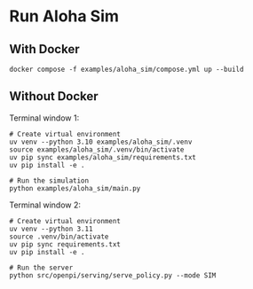 # Run Aloha Sim

## With Docker

```
docker compose -f examples/aloha_sim/compose.yml up --build
```

## Without Docker

Terminal window 1:

```
# Create virtual environment
uv venv --python 3.10 examples/aloha_sim/.venv
source examples/aloha_sim/.venv/bin/activate
uv pip sync examples/aloha_sim/requirements.txt
uv pip install -e .

# Run the simulation
python examples/aloha_sim/main.py
```

Terminal window 2:

```
# Create virtual environment
uv venv --python 3.11
source .venv/bin/activate
uv pip sync requirements.txt
uv pip install -e .

# Run the server
python src/openpi/serving/serve_policy.py --mode SIM
```
